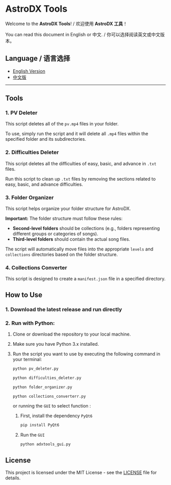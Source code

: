 # AstroDX Tools

Welcome to the **AstroDX Tools**! / 欢迎使用 **AstroDX 工具**！

You can read this document in English or 中文. / 你可以选择阅读英文或中文版本。

## Language / 语言选择

- [English Version](README.md)
- [中文版](README.zh.md)

---

## Tools

### 1. **PV Deleter**
This script deletes all of the `pv.mp4` files in your folder.

To use, simply run the script and it will delete all `.mp4` files within the specified folder and its subdirectories.

### 2. **Difficulties Deleter**
This script deletes all the difficulties of easy, basic, and advance in `.txt` files.

Run this script to clean up `.txt` files by removing the sections related to easy, basic, and advance difficulties.

### 3. **Folder Organizer**
This script helps organize your folder structure for AstroDX.

**Important:** The folder structure must follow these rules:
- **Second-level folders** should be collections (e.g., folders representing different groups or categories of songs).
- **Third-level folders** should contain the actual song files.

The script will automatically move files into the appropriate `levels` and `collections` directories based on the folder structure.

### 4. **Collections Converter**
This script is designed to create a `manifest.json` file in a specified directory.

## How to Use
### 1. Download the latest release and run directly
### 2. Run with Python:
1. Clone or download the repository to your local machine.
2. Make sure you have Python 3.x installed.
3. Run the script you want to use by executing the following command in your terminal:

   ```bash
   python pv_deleter.py
   ```

   
   ```bash
   python difficulties_deleter.py
   ```


   ```bash
   python folder_organizer.py
   ```
   
   ```bash
   python collections_converterr.py
   ```
   or running the `GUI` to select function :
   1. First, install the dependency `PyQt6`
      ```bash
      pip install PyQt6
      ```
   2. Run the `GUI`
      ```bash
      python adxtools_gui.py
      ```
## License

This project is licensed under the MIT License - see the [LICENSE](./LICENSE) file for details.

